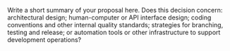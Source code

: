 Write a short summary of your proposal here. Does this decision concern: architectural design; human-computer or API interface design; coding conventions and other internal quality standards; strategies for branching, testing and release; or automation tools or other infrastructure to support development operations?
